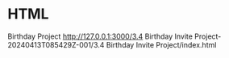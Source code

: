 # HTML
Birthday Project
http://127.0.0.1:3000/3.4 Birthday Invite Project-20240413T085429Z-001/3.4 Birthday Invite Project/index.html
